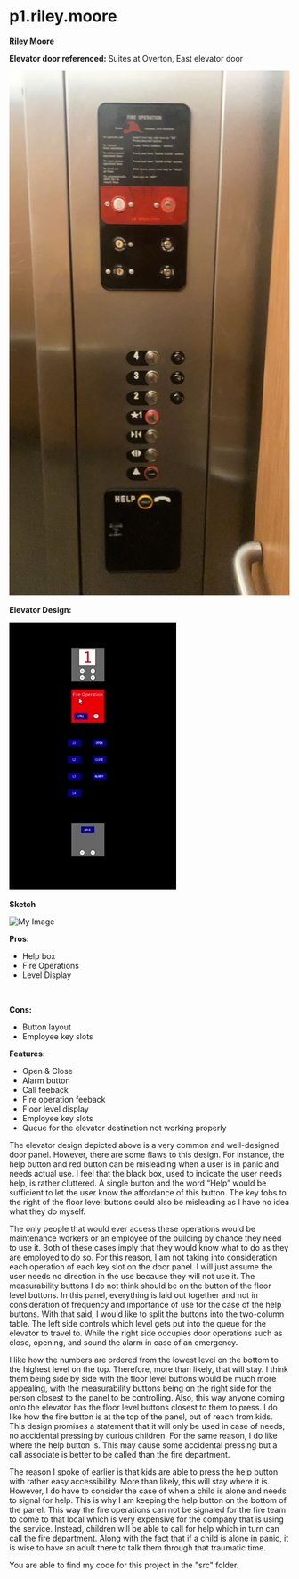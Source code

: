 # p1.riley.moore
**Riley Moore**

**Elevator door referenced:** Suites at Overton, East elevator door <br />

![My Image](elevator.jpg)

**Elevator Design:**

![My Image](giphy.webp)


**Sketch**

![My Image](s.jpg)

**Pros:** <br />
- Help box
- Fire Operations
- Level Display<br />
<br />

**Cons:** <br />
- Button layout
- Employee key slots


**Features:** <br />
- Open & Close
- Alarm button
- Call feeback
- Fire operation feeback
- Floor level display
- Employee key slots
- Queue for the elevator destination not working properly


The elevator design depicted above is a very common and well-designed door panel. However, there are some flaws to this design. For instance, the help button and red button can be misleading when a user is in panic and needs actual use. I feel that the black box, used to indicate the user needs help, is rather cluttered. A single button and the word “Help” would be sufficient to let the user know the affordance of this button. The key fobs to the right of the floor level buttons could also be misleading as I have no idea what they do myself.


The only people that would ever access these operations would be maintenance workers or an employee of the building by chance they need to use it. Both of these cases imply that they would know what to do as they are employed to do so. For this reason, I am not taking into consideration each operation of each key slot on the door panel. I will just assume the user needs no direction in the use because they will not use it. The measurability buttons I do not think should be on the button of the floor level buttons. In this panel, everything is laid out together and not in consideration of frequency and importance of use for the case of the help buttons. With that said, I would like to split the buttons into the two-column table. The left side controls which level gets put into the queue for the elevator to travel to. While the right side occupies door operations such as close, opening, and sound the alarm in case of an emergency. 


I like how the numbers are ordered from the lowest level on the bottom to the highest level on the top. Therefore, more than likely, that will stay. I think them being side by side with the floor level buttons would be much more appealing, with the measurability buttons being on the right side for the person closest to the panel to be controlling. Also, this way anyone coming onto the elevator has the floor level buttons closest to them to press. I do like how the fire button is at the top of the panel, out of reach from kids. This design promises a statement that it will only be used in case of needs, no accidental pressing by curious children. For the same reason, I do like where the help button is. This may cause some accidental pressing but a call associate is better to be called than the fire department.


The reason I spoke of earlier is that kids are able to press the help button with rather easy accessibility. More than likely, this will stay where it is. However, I do have to consider the case of when a child is alone and needs to signal for help. This is why I am keeping the help button on the bottom of the panel. This way the fire operations can not be signaled for the fire team to come to that local which is very expensive for the company that is using the service. Instead, children will be able to call for help which in turn can call the fire department. Along with the fact that if a child is alone in panic, it is wise to have an adult there to talk them through that traumatic time.

You are able to find my code for this project in the "src" folder.
